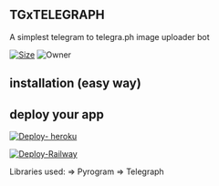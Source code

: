 ## TGxTELEGRAPH

A simplest telegram to telegra.ph image uploader bot

[![Size](https://img.shields.io/github/repo-size/SUBHxTREM/TGxTELEGRAPH?style=flat-square&color=red)](https://github.com/SUBHxTREM/TGxTELEGRAPH/) ![Owner](https://img.shields.io/badge/-OWNER%20--SUBHxTREM-red)
## installation (easy way)


<!-- DEPLOY-->
## deploy your app
[![Deploy- heroku](https://www.herokucdn.com/deploy/button.svg)](https://heroku.com/deploy?template=https://github.com/SUBHxTREM/TGxTELEGRAPH)

[![Deploy-Railway](https://railway.app/button.svg)](https://railway.app/new/template?template=https%3A%2F%2Fgithub.com%2FSUBHxTREM%2FTGxTELEGRAPH%2Ftree%2Fmain&plugins=redis&envs=SESSION%2CAPI_ID%2CAPI_HASH&optionalEnvs=API_ID%2CAPI_HASH&SESSIONDesc=Your+telethon+session+string.&API_IDDesc=api_id%2C+from+my.telegram.org&API_HASHDesc=api_hash%2C+from+my.telegram.org)

Libraries used: => Pyrogram => Telegraph
